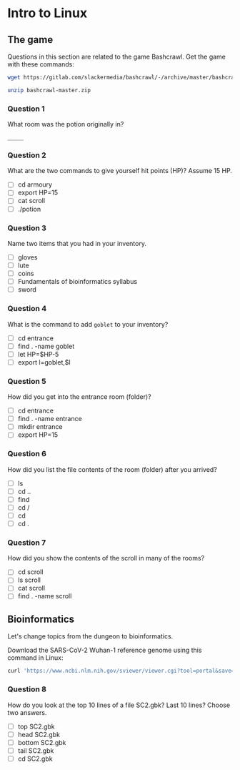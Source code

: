 # Intro to Linux

## The game

Questions in this section are related to the game Bashcrawl.  Get the game with these commands:

```bash
wget https://gitlab.com/slackermedia/bashcrawl/-/archive/master/bashcrawl-master.zip

unzip bashcrawl-master.zip
```

### Question 1

What room was the potion originally in?

`_____`

### Question 2

What are the two commands to give yourself hit points (HP)? Assume 15 HP.

- [ ] cd armoury
- [ ] export HP=15
- [ ] cat scroll
- [ ] ./potion

### Question 3

Name two items that you had in your inventory.

- [ ] gloves
- [ ] lute
- [ ] coins
- [ ] Fundamentals of bioinformatics syllabus
- [ ] sword

### Question 4

What is the command to add `goblet` to your inventory?

- [ ] cd entrance
- [ ] find . -name goblet
- [ ] let HP=$HP-5
- [ ] export l=goblet,$l

### Question 5

How did you get into the entrance room (folder)?

- [ ] cd entrance
- [ ] find . -name entrance
- [ ] mkdir entrance
- [ ] export HP=15

### Question 6

How did you list the file contents of the room (folder) after you arrived?

- [ ] ls
- [ ] cd ..
- [ ] find
- [ ] cd /
- [ ] cd
- [ ] cd .

### Question 7

How did you show the contents of the scroll in many of the rooms?

- [ ] cd scroll
- [ ] ls scroll
- [ ] cat scroll
- [ ] find . -name scroll

## Bioinformatics

Let's change topics from the dungeon to bioinformatics.

Download the SARS-CoV-2 Wuhan-1 reference genome using this command in Linux:

```bash
curl 'https://www.ncbi.nlm.nih.gov/sviewer/viewer.cgi?tool=portal&save=file&log$=seqview&db=nuccore&report=genbank&id=1798174254&conwithfeat=on&withparts=on&hide-cdd=on' > SC2.gbk
```

### Question 8

How do you look at the top 10 lines of a file SC2.gbk?
Last 10 lines?
Choose two answers.

- [ ] top SC2.gbk
- [ ] head SC2.gbk
- [ ] bottom SC2.gbk
- [ ] tail SC2.gbk
- [ ] cd SC2.gbk
